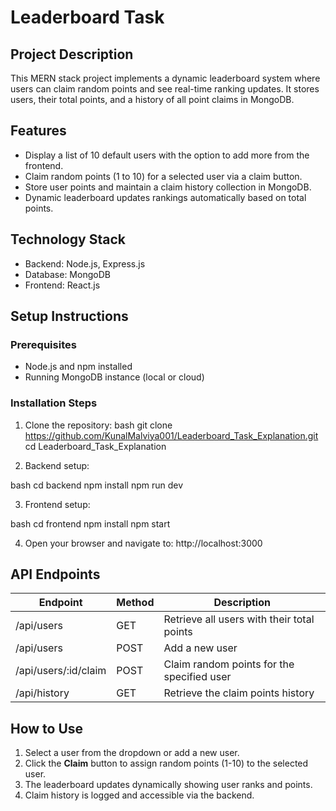 # Leaderboard Task 

## Project Description
This MERN stack project implements a dynamic leaderboard system where users can claim random points and see real-time ranking updates. 
It stores users, their total points, and a history of all point claims in MongoDB.

## Features
- Display a list of 10 default users with the option to add more from the frontend.
- Claim random points (1 to 10) for a selected user via a claim button.
- Store user points and maintain a claim history collection in MongoDB.
- Dynamic leaderboard updates rankings automatically based on total points.

## Technology Stack
- Backend: Node.js, Express.js
- Database: MongoDB
- Frontend: React.js

## Setup Instructions

### Prerequisites
- Node.js and npm installed
- Running MongoDB instance (local or cloud)

### Installation Steps

1. Clone the repository:
   bash
   git clone https://github.com/KunalMalviya001/Leaderboard_Task_Explanation.git
   cd Leaderboard_Task_Explanation

2. Backend setup:

bash
   cd backend
   npm install
   npm run dev
   

3. Frontend setup:

bash
   cd frontend
   npm install
   npm start
 

4. Open your browser and navigate to:
  http://localhost:3000

## API Endpoints

| Endpoint               | Method | Description                                |
| ---------------------- | ------ | ------------------------------------------ |
| /api/users             | GET    | Retrieve all users with their total points |
| /api/users             | POST   | Add a new user                             |
| /api/users/:id/claim   | POST   | Claim random points for the specified user |
| /api/history           | GET    | Retrieve the claim points history          |

## How to Use

1. Select a user from the dropdown or add a new user.
2. Click the **Claim** button to assign random points (1-10) to the selected user.
3. The leaderboard updates dynamically showing user ranks and points.
4. Claim history is logged and accessible via the backend.

